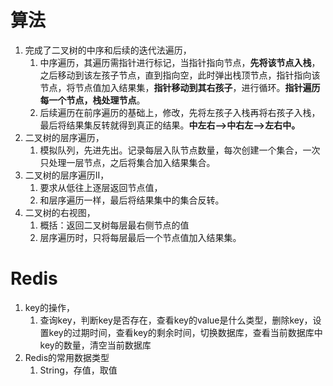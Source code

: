 # 算法

1. 完成了二叉树的中序和后续的迭代法遍历，
   1. 中序遍历，其遍历需指针进行标记，当指针指向节点，**先将该节点入栈**，之后移动到该左孩子节点，直到指向空，此时弹出栈顶节点，指针指向该节点，将节点值加入结果集，**指针移动到其右孩子**，进行循环。**指针遍历每一个节点，栈处理节点**。
   2. 后续遍历在前序遍历的基础上，修改，先将左孩子入栈再将右孩子入栈，最后将结果集反转就得到真正的结果。**中左右-->中右左-->左右中。**
2. 二叉树的层序遍历，
   1. 模拟队列，先进先出。记录每层入队节点数量，每次创建一个集合，一次只处理一层节点，之后将集合加入结果集合。
3. 二叉树的层序遍历II，
   1. 要求从低往上逐层返回节点值，
   2. 和层序遍历一样，最后将结果集中的集合反转。
4. 二叉树的右视图，
   1. 概括：返回二叉树每层最右侧节点的值
   2. 层序遍历时，只将每层最后一个节点值加入结果集。

# Redis

1. key的操作，
   1. 查询key，判断key是否存在，查看key的value是什么类型，删除key，设置key的过期时间，查看key的剩余时间，切换数据库，查看当前数据库中key的数量，清空当前数据库
2. Redis的常用数据类型
   1. String，存值，取值